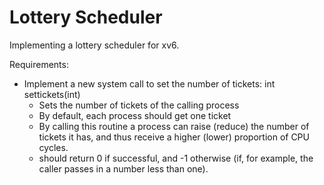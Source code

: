 # Lottery Scheduler
Implementing a lottery scheduler for xv6.

Requirements:
* Implement a new system call to set the number of tickets: int settickets(int)
  - Sets the number of tickets of the calling process
  - By default, each process should get one ticket
  - By calling this routine a process can raise (reduce) the number of tickets it has, and thus receive a higher (lower) proportion of CPU cycles.
  - should return 0 if successful, and -1 otherwise (if, for example, the caller passes in a number less than one).
